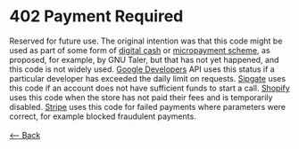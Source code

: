 # 402 Payment Required

Reserved for future use. The original intention was that this code might be used as part of some form of [digital cash](https://en.wikipedia.org/wiki/Digital_cash) or [micropayment scheme](https://en.wikipedia.org/wiki/Micropayment), as proposed, for example, by GNU Taler, but that has not yet happened, and this code is not widely used. [Google Developers](https://en.wikipedia.org/wiki/Google_Developers) API uses this status if a particular developer has exceeded the daily limit on requests. [Sipgate](https://en.wikipedia.org/wiki/Sipgate) uses this code if an account does not have sufficient funds to start a call. [Shopify](https://en.wikipedia.org/wiki/Shopify) uses this code when the store has not paid their fees and is temporarily disabled. [Stripe](https://en.wikipedia.org/wiki/Stripe_(company)) uses this code for failed payments where parameters were correct, for example blocked fraudulent payments.
<br />
<br />
[<-- Back](../../http_codes.md)